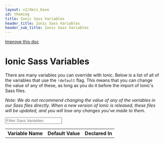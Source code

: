 ```yaml
---
layout: v2/docs_base
id: theming
title: Ionic Sass Variables
header_title: Ionic Sass Variables
header_sub_title: Ionic Sass Variables
---
```

<div class="improve-docs">
  <a href='https://github.com/driftyco/ionic-site/edit/master/docs/v2/theming/ionic-variables/index.md'>
    Improve this doc
  </a>
</div>

<h1 class="title">Ionic Sass Variables</h1>

There are many variables you can override with Ionic. Below is a list of all of the variables that use the `!default` flag. This means that you can change the value of any of these, as long as you do it before the import of Ionic's Sass files.

<em>Note: We do not recommend changing the value of any of the variables in our Sass files directly. When a new version of Ionic is released, these files will be updated, and you will lose any changes you've made to them.</em>

<input id="search-sass-input" type="search" placeholder="Filter Sass Variables" class="form-control">

<table id="search-sass-results" class="table sass-variables-table">
  <tr>
    <th>Variable Name</th>
    <th>Default Value</th>
    <th>Declared In</th>
  </tr>
</table>
